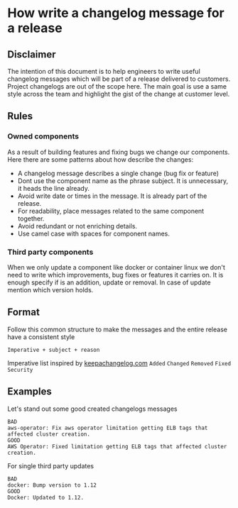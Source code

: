 # How write a changelog message for a release

## Disclaimer

The intention of this document is to help engineers to write useful changelog messages which will be part of a release delivered 
to customers. Project changelogs are out of the scope here. The main goal is use a same style across the team and
 highlight the gist of the change at customer level. 
 
## Rules

### Owned components

As a result of building features and fixing bugs we change our components. Here there are some patterns about how describe the changes:

- A changelog message describes a single change (bug fix or feature)   
- Dont use the component name as the phrase subject. It is unnecessary, it heads the line already.
- Avoid write date or times in the message. It is already part of the release.
- For readability, place messages related to the same component together.
- Avoid redundant or not enriching details.
- Use camel case with spaces for component names.

### Third party components

When we only update a component like docker or container linux we don't need to write which improvements, bug fixes or features
it carries on. It is enough specify if is an addition, update or removal. In case of update mention which version holds.

## Format

Follow this common structure to make the messages and the entire release have a consistent style

`Imperative + subject + reason`

Imperative list inspired by [keepachangelog.com](http://keepachangelog.com/en/1.0.0/)
`Added` `Changed` `Removed` `Fixed` `Security`

## Examples

Let's stand out some good created changelogs messages

```
BAD
aws-operator: Fix aws operator limitation getting ELB tags that affected cluster creation.
GOOD
AWS Operator: Fixed limitation getting ELB tags that affected cluster creation.
```

For single third party updates

```
BAD
docker: Bump version to 1.12
GOOD
Docker: Updated to 1.12.
```